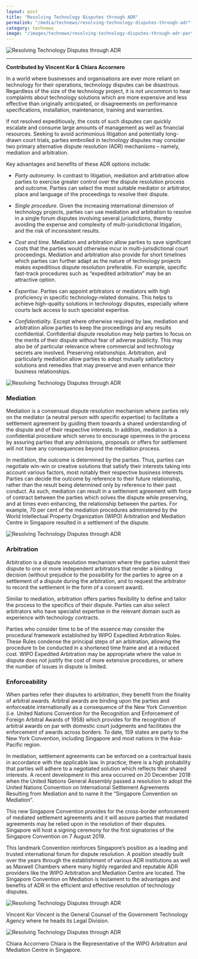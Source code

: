 ```yaml
---
layout: post
title: "Resolving Technology Disputes through ADR"
permalink: "/media/technews/resolving-technology-disputes-through-adr"
category: technews
image: "/images/technews/resolving-technology-disputes-through-adr-part1.png"
---
```


![Resolving Technology Disputes through ADR](/images/technews/resolving-technology-disputes-through-adr-part1.png)
      
---
**Contributed by Vincent Kor & Chiara Accornero**

In a world where businesses and organisations are ever more reliant on technology for their operations, technology disputes can be disastrous. Regardless of the size of the technology project, it is not uncommon to hear complaints about technology solutions which are more expensive and less effective than originally anticipated, or disagreements on performance specifications, installation, maintenance, training and warranties. 

If not resolved expeditiously, the costs of such disputes can quickly escalate and consume large amounts of management as well as financial resources. Seeking to avoid acrimonious litigation and potentially long-drawn court trials, parties embroiled in technology disputes may consider two primary alternative dispute resolution (ADR) mechanisms – namely, mediation and arbitration. 

Key advantages and benefits of these ADR options include: 

* *Party autonomy*.  In contrast to litigation, mediation and arbitration allow parties to exercise greater control over the dispute resolution process and outcome. Parties can select the most suitable mediator or arbitrator, place and language of the proceedings to resolve their dispute.

* *Single procedure*.  Given the increasing international dimension of technology projects, parties can use mediation and arbitration to resolve in a single forum disputes involving several jurisdictions, thereby avoiding the expense and complexity of multi-jurisdictional litigation, and the risk of inconsistent results.  

* *Cost and time*.  Mediation and arbitration allow parties to save significant costs that the parties would otherwise incur in multi-jurisdictional court proceedings. Mediation and arbitration also provide for short timelines which parties can further adapt as the nature of technology projects makes expeditious dispute resolution preferable. For example, specific fast-track procedures such as “expedited arbitration” may be an attractive option.

* *Expertise*.  Parties can appoint arbitrators or mediators with high proficiency in specific technology-related domains. This helps to achieve high-quality solutions in technology disputes, especially where courts lack access to such specialist expertise.

* *Confidentiality*.  Except where otherwise required by law, mediation and arbitration allow parties to keep the proceedings and any results confidential. Confidential dispute resolution may help parties to focus on the merits of their dispute without fear of adverse publicity. This may also be of particular relevance where commercial and technology secrets are involved.
Preserving relationships.  Arbitration, and particularly mediation allow parties to adopt mutually satisfactory solutions and remedies that may preserve and even enhance their business relationships.

![Resolving Technology Disputes through ADR](/images/technews/resolving-technology-disputes-through-adr-part2.png)

### **Mediation**

Mediation is a consensual dispute resolution mechanism where parties rely on the mediator (a neutral person with specific expertise) to facilitate a settlement agreement by guiding them towards a shared understanding of the dispute and of their respective interests. In addition, mediation is a confidential procedure which serves to encourage openness in the process by assuring parties that any admissions, proposals or offers for settlement will not have any consequences beyond the mediation process.  

In mediation, the outcome is determined by the parties. Thus, parties can negotiate win-win or creative solutions that satisfy their interests taking into account various factors, most notably their respective business interests. Parties can decide the outcome by reference to their future relationship, rather than the result being determined only by reference to their past conduct.  As such, mediation can result in a settlement agreement with force of contract between the parties which solves the dispute while preserving, and at times even enhancing, the relationship between the parties. For example, 70 per cent of the mediation procedures administered by the World Intellectual Property Organization (WIPO) Arbitration and Mediation Centre in Singapore resulted in a settlement of the dispute.

![Resolving Technology Disputes through ADR](/images/technews/resolving-technology-disputes-through-adr-part3.png)
 
### **Arbitration**

Arbitration is a dispute resolution mechanism where the parties submit their dispute to one or more independent arbitrators that render a binding decision (without prejudice to the possibility for the parties to agree on a settlement of a dispute during the arbitration, and to request the arbitrator to record the settlement in the form of a consent award).

Similar to mediation, arbitration offers parties flexibility to define and tailor the process to the specifics of their dispute. Parties can also select arbitrators who have specialist expertise in the relevant domain such as experience with technology contracts. 

Parties who consider time to be of the essence may consider the procedural framework established by WIPO Expedited Arbitration Rules. These Rules condense the principal steps of an arbitration, allowing the procedure to be conducted in a shortened time frame and at a reduced cost. WIPO Expedited Arbitration may be appropriate where the value in dispute does not justify the cost of more extensive procedures, or where the number of issues in dispute is limited. 

### **Enforceability**

When parties refer their disputes to arbitration, they benefit from the finality of arbitral awards. Arbitral awards are binding upon the parties and enforceable internationally as a consequence of the New York Convention (i.e. United Nations Convention for the Recognition and Enforcement of Foreign Arbitral Awards of 1958) which provides for the recognition of arbitral awards on par with domestic court judgments and facilitates the enforcement of awards across borders. To date, 159 states are party to the New York Convention, including Singapore and most nations in the Asia-Pacific region. 

In mediation, settlement agreements can be enforced on a contractual basis in accordance with the applicable law. In practice, there is a high probability that parties will adhere to a negotiated solution which reflects their shared interests. A recent development in this area occurred on 20 December 2018 when the United Nations General Assembly passed a resolution to adopt the United Nations Convention on International Settlement Agreements Resulting from Mediation and to name it the “Singapore Convention on Mediation”. 

This new Singapore Convention provides for the cross-border enforcement of mediated settlement agreements and it will assure parties that mediated agreements may be relied upon in the resolution of their disputes. Singapore will host a signing ceremony for the first signatories of the Singapore Convention on 7 August 2019. 

This landmark Convention reinforces Singapore’s position as a leading and trusted international forum for dispute resolution. A position steadily built over the years through the establishment of various ADR institutions as well as Maxwell Chambers where many highly regarded and reputable ADR providers like the WIPO Arbitration and Mediation Centre are located.  The Singapore Convention on Mediation is testament to the advantages and benefits of ADR in the efficient and effective resolution of technology disputes. 

![Resolving Technology Disputes through ADR](/images/technews/resolving-technology-disputes-through-adr-part4.png)

Vincent Kor
Vincent is the General Counsel of the Government Technology Agency where he heads its Legal Division.

![Resolving Technology Disputes through ADR](/images/technews/resolving-technology-disputes-through-adr-part5.png)

Chiara Accornero
Chiara is the Representative of the WIPO Arbitration and Mediation Centre in Singapore.
